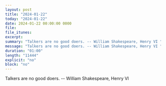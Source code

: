 ```yaml
---
layout: post
title: "2024-01-22"
today: "2024-01-22"
date: 2024-01-22 00:00:00 0000
file:
file_itunes:
excerpt:
summary: "Talkers are no good doers. -- William Shakespeare, Henry VI "
message: "Talkers are no good doers. -- William Shakespeare, Henry VI "
duration: "01:00"
length: "11444"
explicit: "no"
block: "no"
---
```

Talkers are no good doers. -- William Shakespeare, Henry VI 

